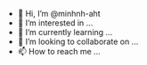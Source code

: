 - 👋 Hi, I’m @minhnh-aht
- 👀 I’m interested in ...
- 🌱 I’m currently learning ...
- 💞️ I’m looking to collaborate on ...
- 📫 How to reach me ...

<!---
minhnh-aht/minhnh-aht is a ✨ special ✨ repository because its `README.md` (this file) appears on your GitHub profile.
You can click the Preview link to take a look at your changes.
--->
